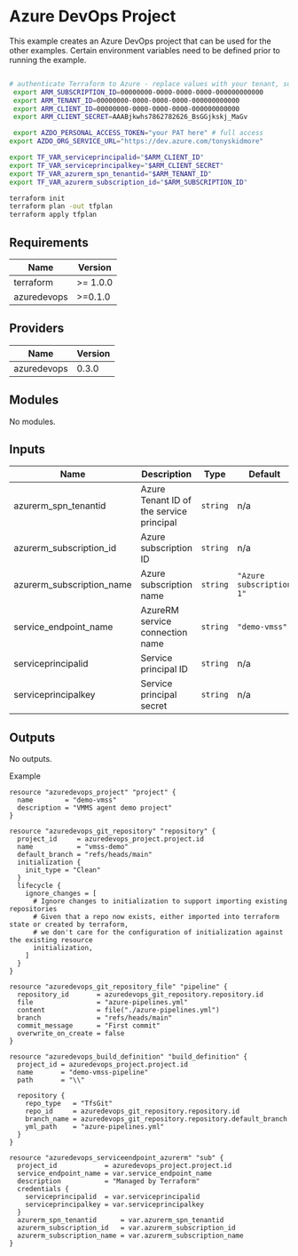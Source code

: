 # Azure DevOps Project

This example creates an Azure DevOps project that can be used for the other examples.
Certain environment variables need to be defined prior to running the example.

````bash

# authenticate Terraform to Azure - replace values with your tenant, subscription and service principal values
 export ARM_SUBSCRIPTION_ID=00000000-0000-0000-0000-000000000000
 export ARM_TENANT_ID=00000000-0000-0000-0000-000000000000
 export ARM_CLIENT_ID=00000000-0000-0000-0000-000000000000
 export ARM_CLIENT_SECRET=AAABjkwhs7862782626_BsGGjkskj_MaGv

 export AZDO_PERSONAL_ACCESS_TOKEN="your PAT here" # full access
export AZDO_ORG_SERVICE_URL="https://dev.azure.com/tonyskidmore"

export TF_VAR_serviceprincipalid="$ARM_CLIENT_ID"
export TF_VAR_serviceprincipalkey="$ARM_CLIENT_SECRET"
export TF_VAR_azurerm_spn_tenantid="$ARM_TENANT_ID"
export TF_VAR_azurerm_subscription_id="$ARM_SUBSCRIPTION_ID"

terraform init
terraform plan -out tfplan
terraform apply tfplan

````

<!-- BEGIN_TF_DOCS -->

## Requirements

| Name | Version |
|------|---------|
| terraform | >= 1.0.0 |
| azuredevops | >=0.1.0 |
## Providers

| Name | Version |
|------|---------|
| azuredevops | 0.3.0 |
## Modules

No modules.
## Inputs

| Name | Description | Type | Default | Required |
|------|-------------|------|---------|:--------:|
| azurerm\_spn\_tenantid | Azure Tenant ID of the service principal | `string` | n/a | yes |
| azurerm\_subscription\_id | Azure subscription ID | `string` | n/a | yes |
| azurerm\_subscription\_name | Azure subscription name | `string` | `"Azure subscription 1"` | no |
| service\_endpoint\_name | AzureRM service connection name | `string` | `"demo-vmss"` | no |
| serviceprincipalid | Service principal ID | `string` | n/a | yes |
| serviceprincipalkey | Service principal secret | `string` | n/a | yes |
## Outputs

No outputs.

Example

```hcl
resource "azuredevops_project" "project" {
  name        = "demo-vmss"
  description = "VMMS agent demo project"
}

resource "azuredevops_git_repository" "repository" {
  project_id     = azuredevops_project.project.id
  name           = "vmss-demo"
  default_branch = "refs/heads/main"
  initialization {
    init_type = "Clean"
  }
  lifecycle {
    ignore_changes = [
      # Ignore changes to initialization to support importing existing repositories
      # Given that a repo now exists, either imported into terraform state or created by terraform,
      # we don't care for the configuration of initialization against the existing resource
      initialization,
    ]
  }
}

resource "azuredevops_git_repository_file" "pipeline" {
  repository_id       = azuredevops_git_repository.repository.id
  file                = "azure-pipelines.yml"
  content             = file("./azure-pipelines.yml")
  branch              = "refs/heads/main"
  commit_message      = "First commit"
  overwrite_on_create = false
}

resource "azuredevops_build_definition" "build_definition" {
  project_id = azuredevops_project.project.id
  name       = "demo-vmss-pipeline"
  path       = "\\"

  repository {
    repo_type   = "TfsGit"
    repo_id     = azuredevops_git_repository.repository.id
    branch_name = azuredevops_git_repository.repository.default_branch
    yml_path    = "azure-pipelines.yml"
  }
}

resource "azuredevops_serviceendpoint_azurerm" "sub" {
  project_id            = azuredevops_project.project.id
  service_endpoint_name = var.service_endpoint_name
  description           = "Managed by Terraform"
  credentials {
    serviceprincipalid  = var.serviceprincipalid
    serviceprincipalkey = var.serviceprincipalkey
  }
  azurerm_spn_tenantid      = var.azurerm_spn_tenantid
  azurerm_subscription_id   = var.azurerm_subscription_id
  azurerm_subscription_name = var.azurerm_subscription_name
}
```
<!-- END_TF_DOCS -->
